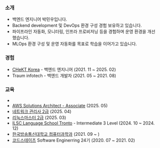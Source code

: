 ### 소개
- 백엔드 엔지니어 박민우입니다.
- Backend development 및 DevOps 환경 구성 경험 보유하고 있습니다.
- 파이프라인 자동화, 모니터링, 인프라 프로비저닝 등을 경험하며 운영 환경을 개선했습니다.
- MLOps 환경 구성 및 운영 자동화를 목표로 학습을 이어가고 있습니다.

### 경험
- [CHeKT Korea](https://chekt.com) - 백엔드 엔지니어 (2021. 11 ~ 2025. 02)   
- Traum infotech - 백엔드 개발자 (2021. 05 ~ 2021. 08)

### 교육
- 
- [AWS Solutions Architect - Associate](https://aws.amazon.com/ko/certification/certified-solutions-architect-associate/) (2025. 05)
- [네트워크 관리사 2급](https://www.icqa.or.kr/cn/page/network) (2025. 04)
- [리눅스마스터 2급](https://www.ihd.or.kr/introducesubject1.do) (2025. 03)
- [ILSC Language School Tronto](https://www.ilsc.com/language-schools/destinations/city/toronto) - Intermediate 3 Level (2024. 10 ~ 2024. 12)
- [한국방송통신대학교 컴퓨터과학과](https://cs.knou.ac.kr/cs1/index.do?epTicket=LOG) (2021. 09 ~ )
- [코드스테이츠](https://www.codestates.com/) Software Enginerring 24기 (2020. 07 ~ 2021. 02)
